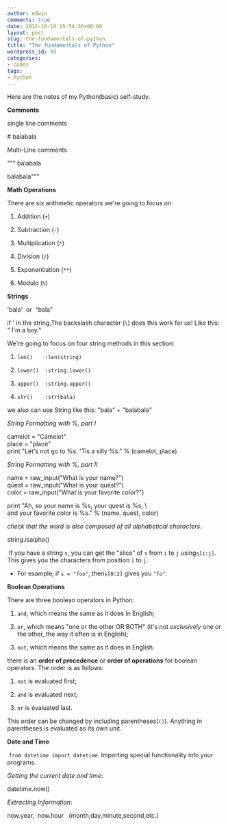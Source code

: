```yaml
---
author: edwin
comments: true
date: 2012-10-10 15:54:36+00:00
layout: post
slug: the-fundamentals-of-python
title: "The fundamentals of Python"
wordpress_id: 93
categories:
- codes
tags:
- Python
---
```


Here are the notes of my Python(basic) self-study.


**Comments**




single line comments




\# balabala




Multi-Line comments




""" balabala




balabala"""










**Math Operations**








There are six arithmetic operators we're going to focus on:



	
  1. Addition (`+`)

	
  2. Subtraction (`-`)

	
  3. Multiplication (`*`)

	
  4. Division (`/`)

	
  5. Exponentiation (`**`)

	
  6. Modulo (`%`)





**Strings**




'bala'  or  "bala"




if ' in the string,The backslash character (`\`) does this work for us! Like this: " I\'m a boy."






We're going to focus on four string methods in this section:



	
  1. `len()    :len(string)`

	
  2. `lower()  :string.lower()`

	
  3. `upper()  :string.upper()`

	
  4. `str()    :str(bala)`







we also can use String like this: "bala" + "balabala"







_String Formatting with %, part I_






camelot = "Camelot"  
place = "place"  
print "Let's not go to %s. 'Tis a silly %s." % (camelot, place)









_String Formatting with %, part II_






name = raw_input("What is your name?")  
quest = raw_input("What is your quest?")  
color = raw_input("What is your favorite color?")

print "Ah, so your name is %s, your quest is %s, \  
and your favorite color is %s." % (name, quest, color)









_check that the word is also composed of all alphabetical characters._




string.isalpha()









 If you have a string `s`, you can get the "slice" of `s` from `i` to `j` using`s[i:j]`. This gives you the characters from position `i` to `j`.



	
  * For example, if `s = "foo"`, then`s[0:2]` gives you `"fo"`.








**Boolean Operations**

There are three boolean operators in Python:



	
  1. `and`, which means the same as it does in English;

	
  2. `or`, which means "one or the other OR BOTH" (it's not _exclusively_ one or the other, the way it often is in English);

	
  3. `not`, which means the same as it does in English.









there is an **order of precedence** or **order of operations** for boolean operators. The order is as follows:



	
  1. `not` is evaluated first;

	
  2. `and` is evaluated next;

	
  3. `or` is evaluated last.


This order can be changed by including parentheses(`()`). Anything in parentheses is evaluated as its own unit.




**Date and Time**




 `from datetime import datetime`. Importing special functionality into your programs.




_Getting the current date and time_:




datetime.now()




_Extracting Information_:




now.year,  now.hour   (month,day,minute,second,etc.)






